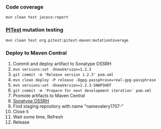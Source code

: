 ### Code coverage

`mvn clean test jacoco:report`

### [PITest](http://pitest.org/) mutation testing

`mvn clean test org.pitest:pitest-maven:mutationCoverage`

### Deploy to Maven Central

1. Commit and deploy artifact to Sonatype OSSRH
  1. `mvn versions:set -DnewVersion=1.2.3`
  1. `git commit -m 'Release version 1.2.3' pom.xml`
  1. `mvn clean deploy -P release -Dgpg.passphrase=real-gpg-passphrase`
  1. `mvn versions:set -DnewVersion=1.2.3-SNAPSHOT`
  1. `git commit -m 'Prepare for next development iteration' pom.xml`
1. Promote artifacts to Maven Central
  1. [Sonatype OSSRH](https://oss.sonatype.org/)
  1. Find staging repository with name "namevalery1707-"
  1. Close it
  1. Wait some time, Refresh
  1. Release
